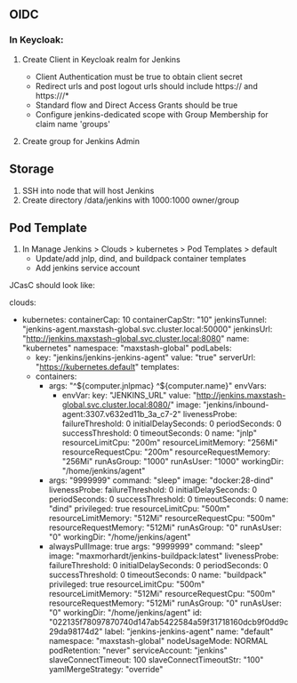## OIDC

### In Keycloak:
1. Create Client in Keycloak realm for Jenkins
   - Client Authentication must be true to obtain client secret
   - Redirect urls and post logout urls should include https://<dns> and https://<dns>/*
   - Standard flow and Direct Access Grants should be true
   - Configure jenkins-dedicated scope with Group Membership for claim name 'groups'

2. Create group for Jenkins Admin

## Storage
1. SSH into node that will host Jenkins
2. Create directory /data/jenkins with 1000:1000 owner/group 

## Pod Template
1. In Manage Jenkins > Clouds > kubernetes > Pod Templates > default
   - Update/add jnlp, dind, and buildpack container templates
   - Add jenkins service account

JCasC should look like:

clouds:
  - kubernetes:
      containerCap: 10
      containerCapStr: "10"
      jenkinsTunnel: "jenkins-agent.maxstash-global.svc.cluster.local:50000"
      jenkinsUrl: "http://jenkins.maxstash-global.svc.cluster.local:8080"
      name: "kubernetes"
      namespace: "maxstash-global"
      podLabels:
      - key: "jenkins/jenkins-jenkins-agent"
        value: "true"
      serverUrl: "https://kubernetes.default"
      templates:
      - containers:
        - args: "^${computer.jnlpmac} ^${computer.name}"
          envVars:
          - envVar:
              key: "JENKINS_URL"
              value: "http://jenkins.maxstash-global.svc.cluster.local:8080/"
          image: "jenkins/inbound-agent:3307.v632ed11b_3a_c7-2"
          livenessProbe:
            failureThreshold: 0
            initialDelaySeconds: 0
            periodSeconds: 0
            successThreshold: 0
            timeoutSeconds: 0
          name: "jnlp"
          resourceLimitCpu: "200m"
          resourceLimitMemory: "256Mi"
          resourceRequestCpu: "200m"
          resourceRequestMemory: "256Mi"
          runAsGroup: "1000"
          runAsUser: "1000"
          workingDir: "/home/jenkins/agent"
        - args: "9999999"
          command: "sleep"
          image: "docker:28-dind"
          livenessProbe:
            failureThreshold: 0
            initialDelaySeconds: 0
            periodSeconds: 0
            successThreshold: 0
            timeoutSeconds: 0
          name: "dind"
          privileged: true
          resourceLimitCpu: "500m"
          resourceLimitMemory: "512Mi"
          resourceRequestCpu: "500m"
          resourceRequestMemory: "512Mi"
          runAsGroup: "0"
          runAsUser: "0"
          workingDir: "/home/jenkins/agent"
        - alwaysPullImage: true
          args: "9999999"
          command: "sleep"
          image: "maxmorhardt/jenkins-buildpack:latest"
          livenessProbe:
            failureThreshold: 0
            initialDelaySeconds: 0
            periodSeconds: 0
            successThreshold: 0
            timeoutSeconds: 0
          name: "buildpack"
          privileged: true
          resourceLimitCpu: "500m"
          resourceLimitMemory: "512Mi"
          resourceRequestCpu: "500m"
          resourceRequestMemory: "512Mi"
          runAsGroup: "0"
          runAsUser: "0"
          workingDir: "/home/jenkins/agent"
        id: "022135f78097870740d147ab5422584a59f31718160dcb9f0dd9c29da98174d2"
        label: "jenkins-jenkins-agent"
        name: "default"
        namespace: "maxstash-global"
        nodeUsageMode: NORMAL
        podRetention: "never"
        serviceAccount: "jenkins"
        slaveConnectTimeout: 100
        slaveConnectTimeoutStr: "100"
        yamlMergeStrategy: "override"